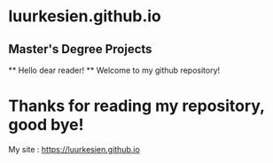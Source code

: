 # luurkesien.github.io

## Master's Degree Projects

** Hello dear reader! **
Welcome to my github repository!

# Thanks for reading my repository, good bye!

My site : https://luurkesien.github.io

